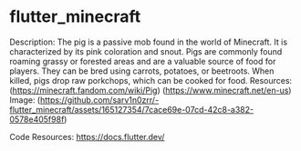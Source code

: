 # flutter_minecraft
Description:
The pig is a passive mob found in the world of Minecraft. It is characterized by its pink coloration and snout. 
Pigs are commonly found roaming grassy or forested areas and are a valuable source of food for players.
They can be bred using carrots, potatoes, or beetroots. When killed, pigs drop raw porkchops, which can be cooked for food.
Resources:
(https://minecraft.fandom.com/wiki/Pig)
(https://www.minecraft.net/en-us)
Image:
(https://github.com/sarv1n0zrr/-flutter_minecraft/assets/165127354/7cace69e-07cd-42c8-a382-0578e405f98f)

Code Resources:
https://docs.flutter.dev/
